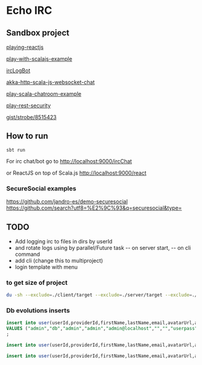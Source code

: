 
# Echo IRC

## Sandbox project
[playing-reactjs](https://github.com/knoldus/playing-reactjs)

[play-with-scalajs-example](https://github.com/vmunier/play-with-scalajs-example/)

[ircLogBot](https://github.com/Jiri-Kremser/ircLogBot)

[akka-http-scala-js-websocket-chat](https://github.com/jrudolph/akka-http-scala-js-websocket-chat)

[play-scala-chatroom-example](https://github.com/playframework/play-scala-chatroom-example)

[play-rest-security](https://github.com/jamesward/play-rest-security)

[gist/strobe/8515423](https://gist.github.com/strobe/8515423)

## How to run

```
sbt run
```

For irc chat/bot go to [http://localhost:9000/ircChat](http://localhost:9000/ircChat)

or ReactJS on top of Scala.js [http://localhost:9000/react](http://localhost:9000/react)

### SecureSocial examples
https://github.com/jandro-es/demo-securesocial
https://github.com/search?utf8=%E2%9C%93&q=securesocial&type=

## TODO
- Add logging irc to files in dirs by userId
- and rotate logs using by parallel/Future task 
-- on server start, 
-- on cli command
- add cli (change this to multiproject)
- login template with menu

### to get size of project
```bash
du -sh --exclude=./client/target --exclude=./server/target --exclude=./target --exclude=./shared/.js --exclude=./shared/.jvm --exclude=./project/target --exclude=./project/project --exclude=./.idea --exclude=./server/public/images --exclude=./server/public/javascripts/flot ./
```

### Db evolutions inserts

```SQL
insert into user(userId,providerId,firstName,lastName,email,avatarUrl,authMethod,token,secret,accessToken,accessToken,expiresIn,refreshToken)
VALUES ("admin","db","admin","admin","admin@localhost","","","userpass","","","",3600,"")
;

insert into user(userId,providerId,firstName,lastName,email,avatarUrl,authMethod,token,secret,accessToken,accessToken,expiresIn,refreshToken) VALUES ("admin2","db","admin","admin","user1@demo.com","","","userpass","","","",3600,"");

insert into user(userId,providerId,firstName,lastName,email,avatarUrl,authMethod,token,secret,accessToken,accessToken,expiresIn,refreshToken) VALUES ("user1","db","admin","admin","user1@demo.com","","","userpass","","","",3600,"");
```